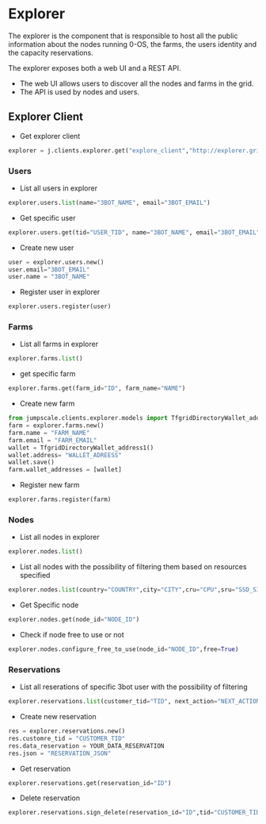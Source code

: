 # Explorer
The explorer is the component that is responsible to host all the public information about the nodes running 0-OS, the farms, the users identity and the capacity reservations.

The explorer exposes both a web UI and a REST API.

- The web UI allows users to discover all the nodes and farms in the grid.
- The API is used by nodes and users.

## Explorer Client

- Get explorer client
```python
explorer = j.clients.explorer.get("explore_client","http://explorer.grid.tf/explorer")
```
### Users
- List all users in explorer
```python
explorer.users.list(name="3BOT_NAME", email="3BOT_EMAIL")
```
- Get specific user
```python
explorer.users.get(tid="USER_TID", name="3BOT_NAME", email="3BOT_EMAIL")
```
- Create new user
```python
user = explorer.users.new()
user.email="3BOT_EMAIL"
user.name = "3BOT_NAME"
```
- Register user in explorer
```python
explorer.users.register(user)
```

### Farms
- List all farms in explorer
```python
explorer.farms.list()
```
-  get specific farm
```python
explorer.farms.get(farm_id="ID", farm_name="NAME")
```
-  Create new farm
```python
from jumpscale.clients.explorer.models import TfgridDirectoryWallet_address1
farm = explorer.farms.new()
farm.name = "FARM_NAME"
farm.email = "FARM_EMAIL"
wallet = TfgridDirectoryWallet_address1()
wallet.address= "WALLET_ADREESS"
wallet.save()
farm.wallet_addresses = [wallet]
```
- Register new farm
```python
explorer.farms.register(farm)
```

### Nodes
- List all nodes in explorer
```python
explorer.nodes.list()
```
- List all nodes with the possibility of filtering them based on resources specified
```python
explorer.nodes.list(country="COUNTRY",city="CITY",cru="CPU",sru="SSD_SIZE",mru="MEMORY_SIZE",hru="HDD_SIZE")
```
- Get Specific node
```python
explorer.nodes.get(node_id="NODE_ID")
```
- Check if node free to use or not
```python
explorer.nodes.configure_free_to_use(node_id="NODE_ID",free=True)
```

### Reservations
- List all reserations of specific 3bot user with the possibility of filtering
```python
explorer.reservations.list(customer_tid="TID", next_action="NEXT_ACTION_OF_RESERVATION", page="NUMBER_OF_PAGE")
```

- Create new reservation
```python
res = explorer.reservations.new()
res.customre_tid = "CUSTOMER_TID"
res.data_reservation = YOUR_DATA_RESERVATION
res.json = "RESERVATION_JSON"
```
- Get reservation
```python
explorer.reservations.get(reservation_id="ID")
```
- Delete reservation
```python
explorer.reservations.sign_delete(reservation_id="ID",tid="CUSTOMER_TID",signature="3BOT_signature")
```
